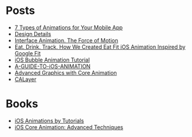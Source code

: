 Posts
==

- [7 Types of Animations for Your Mobile App](https://yalantis.com/blog/-seven-types-of-animations-for-mobile-apps/)
- [Design Details](http://www.brianlovin.com/design-details/)
- [Interface Animation. The Force of Motion](http://tubikstudio.com/interface-animation-the-force-of-motion/)
- [Eat. Drink. Track. How We Created Eat Fit iOS Animation Inspired by Google Fit](https://yalantis.com/blog/eat-drink-track-how-we-created-eat-fit-animation-inspired-by-google-fit/)
- [iOS Bubble Animation Tutorial](http://www.jackrabbitmobile.com/design/ios-bubble-animation-tutorial/)
- [A-GUIDE-TO-iOS-ANIMATION](https://github.com/KittenYang/A-GUIDE-TO-iOS-ANIMATION)
- [Advanced Graphics with Core Animation](https://realm.io/news/tryswift-tim-oliver-advanced-graphics-with-core-animation/)
- [CALayer](http://calayer.com/)

Books
==

- [iOS Animations by Tutorials](https://www.raywenderlich.com/store/ios-animations-by-tutorials)
- [iOS Core Animation: Advanced Techniques](https://www.amazon.com/iOS-Core-Animation-Advanced-Techniques-ebook/dp/B00EHJCORC)
